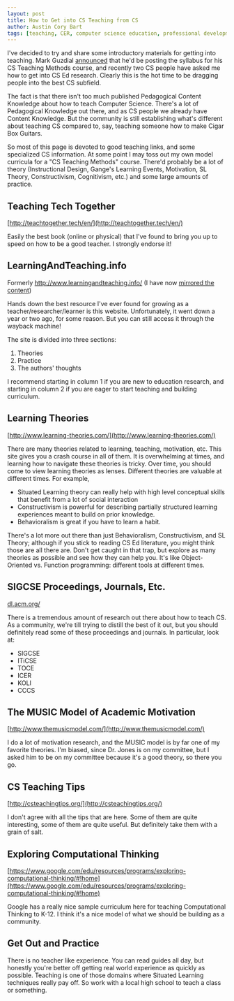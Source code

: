 ```yaml
---
layout: post
title: How to Get into CS Teaching from CS
author: Austin Cory Bart
tags: [teaching, CER, computer science education, professional development]
---
```


I've decided to try and share some introductory materials for getting into teaching. Mark Guzdial [announced](https://computinged.wordpress.com/2015/10/28/professor-wants-to-double-the-number-of-computer-science-teachers-in-wisconsin-color-me-jealous/#div-comment-50864) that he'd be posting the syllabus for his CS Teaching Methods course, and recently two CS people have asked me how to get into CS Ed research. Clearly this is the hot time to be dragging people into the best CS subfield.

  

The fact is that there isn't too much published Pedagogical Content Knowledge about how to teach Computer Science. There's a lot of Pedagogical Knowledge out there, and as CS people we already have Content Knowledge. But the community is still establishing what's different about teaching CS compared to, say, teaching someone how to make Cigar Box Guitars.

  

So most of this page is devoted to good teaching links, and some specialized CS information. At some point I may toss out my own model curricula for a "CS Teaching Methods" course. There'd probably be a lot of theory (Instructional Design, Gange's Learning Events, Motivation, SL Theory, Constructivism, Cognitivism, etc.) and some large amounts of practice.

Teaching Tech Together
----------------------

[http://teachtogether.tech/en/](http://teachtogether.tech/en/)

Easily the best book (online or physical) that I've found to bring you up to speed on how to be a good teacher. I strongly endorse it!

LearningAndTeaching.info
------------------------

Formerly http://www.learningandteaching.info/ (I have now [mirrored the content](http://acbart.com/learningandteaching/LearningAndTeaching/www.learningandteaching.info/index.html))

Hands down the best resource I've ever found for growing as a teacher/researcher/learner is this website. Unfortunately, it went down a year or two ago, for some reason. But you can still access it through the wayback machine!

The site is divided into three sections:

1.  Theories
2.  Practice
3.  The authors' thoughts

I recommend starting in column 1 if you are new to education research, and starting in column 2 if you are eager to start teaching and building curriculum.

  

Learning Theories
-----------------

[http://www.learning-theories.com/](http://www.learning-theories.com/)

There are many theories related to learning, teaching, motivation, etc. This site gives you a crash course in all of them. It is overwhelming at times, and learning how to navigate these theories is tricky. Over time, you should come to view learning theories as lenses. Different theories are valuable at different times. For example,

*   Situated Learning theory can really help with high level conceptual skills that benefit from a lot of social interaction
*   Constructivism is powerful for describing partially structured learning experiences meant to build on prior knowledge.
*   Behavioralism is great if you have to learn a habit.

There's a lot more out there than just Behavioralism, Constructivism, and SL Theory; although if you stick to reading CS Ed literature, you might think those are all there are. Don't get caught in that trap, but explore as many theories as possible and see how they can help you. It's like Object-Oriented vs. Function programming: different tools at different times.

  

  

SIGCSE Proceedings, Journals, Etc.
----------------------------------

[dl.acm.org/](http://dl.acm.org/sig_series.cfm?id=SP927&acronym=SIGCSE&_cf_containerId=pubs&_cf_nodebug=true&_cf_nocache=true&_cf_clientid=BF70B03C97F8F64F52A281E572E9EE70&_cf_rc=1)

There is a tremendous amount of research out there about how to teach CS. As a community, we're till trying to distill the best of it out, but you should definitely read some of these proceedings and journals. In particular, look at:

*   SIGCSE
*   ITiCSE
*   TOCE
*   ICER
*   KOLI
*   CCCS

The MUSIC Model of Academic Motivation
--------------------------------------

[http://www.themusicmodel.com/](http://www.themusicmodel.com/)

I do a lot of motivation research, and the MUSIC model is by far one of my favorite theories. I'm biased, since Dr. Jones is on my committee, but I asked him to be on my committee because it's a good theory, so there you go.

CS Teaching Tips
----------------

[http://csteachingtips.org/](http://csteachingtips.org/)

I don't agree with all the tips that are here. Some of them are quite interesting, some of them are quite useful. But definitely take them with a grain of salt.

Exploring Computational Thinking
--------------------------------

[https://www.google.com/edu/resources/programs/exploring-computational-thinking/#!home](https://www.google.com/edu/resources/programs/exploring-computational-thinking/#!home)

Google has a really nice sample curriculum here for teaching Computational Thinking to K-12. I think it's a nice model of what we should be building as a community.

Get Out and Practice
--------------------

There is no teacher like experience. You can read guides all day, but honestly you're better off getting real world experience as quickly as possible. Teaching is one of those domains where Situated Learning techniques really pay off. So work with a local high school to teach a class or something.